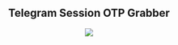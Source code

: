 <h2 align="center">Telegram Session OTP Grabber</h2>
<p align="center">
  <img src="https://i.postimg.cc/4yrWSh4c/image.png"</img>
 </p>
